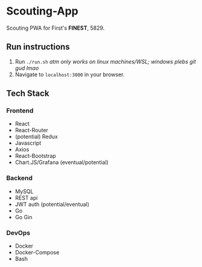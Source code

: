 # Scouting-App

Scouting PWA for First's **FINEST**, 5829.

## Run instructions

1. Run `./run.sh` *atm only works on linux machines/WSL; windows plebs git gud lmao*
2. Navigate to `localhost:3000` in your browser.

## Tech Stack

### Frontend

- React
- React-Router
- (potential) Redux
- Javascript
- Axios
- React-Bootstrap
- Chart.JS/Grafana (eventual/potential)

### Backend

- MySQL
- REST api
- JWT auth (potential/eventual)
- Go
- Go Gin

### DevOps

- Docker
- Docker-Compose
- Bash
